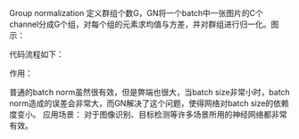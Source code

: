 Group normalization
定义群组个数G，GN将一个batch中一张图片的C个channel分成G个组，对每个组的元素求均值与方差，并对群组进行归一化。图示：
 
代码流程如下：
 
作用：

普通的batch norm虽然很有效，但是弊端也很大，当batch size非常小时，batch norm造成的误差会非常大，而GN解决了这个问题，使得网络对batch size的依赖度变小。
应用场景：
对于图像识别、目标检测等许多场景所用的神经网络都非常有效。
